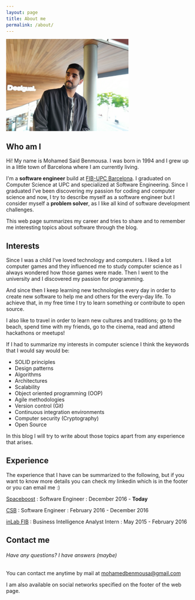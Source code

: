 ```yaml
---
layout: page
title: About me
permalink: /about/
---
```


<img id="me" src="/images/me.jpg" weight="25px" height="250px" align="middle" alt="Moha">

## Who am I

Hi! My name is Mohamed Said Benmousa. I was born in 1994 and I grew up in a little town of Barcelona where I am currently living.

I'm a **software engineer** build at [FIB-UPC Barcelona](https://www.fib.upc.edu/). I graduated on Computer Science at UPC and specialized at Software Engineering.
Since I graduated I’ve been discovering my passion for coding and computer science and now, I try to describe myself as a software engineer
but I consider myself a **problem solver**, as I like all kind of software development challenges.

This web page summarizes my career and tries to share and to remember me interesting topics about software through the blog.

## Interests

Since I was a child I’ve loved technology and computers. I liked a lot computer games and they influenced me to study computer science
as I always wondered how those games were made. Then I went to the university and I discovered my passion for programming.

And since then I keep learning new technologies every day in order to create new software to help me and others for the every-day life. To achieve that, 
in my free time I try to learn something or contribute to open source.

I also like to travel in order to learn new cultures and traditions; go to the beach, spend time with
my friends, go to the cinema, read and attend hackathons or meetups!

If I had to summarize my interests in computer science I think the keywords that I would say would be:

- SOLID principles
- Design patterns
- Algorithms
- Architectures
- Scalability
- Object oriented programming (OOP) 
- Agile methodologies
- Version control (Git)
- Continuous integration environments
- Computer security (Cryptography)
- Open Source

In this blog I will try to write about those topics apart from any experience that arises.

## Experience

The experience that I have can be summarized to the following, but if you want to know more details you can check
my linkedin which is in the footer or you can email me :)

[Spaceboost](https://www.spaceboost.com/)
: Software Engineer
: December 2016 - **Today**

[CSB](http://www.csb-bi.net/)
: Software Engineer
: February 2016 - December 2016

[inLab FIB](https://inlab.fib.upc.edu/)
: Business Intelligence Analyst Intern
: May 2015 - February 2016

## Contact me

###### Have any questions? I have answers (maybe)

You can contact me anytime by mail at [mohamedbenmousa@gmail.com](mailto:mohamedbenmousa@gmail.com)

I am also available on social networks specified on the footer of the web page.